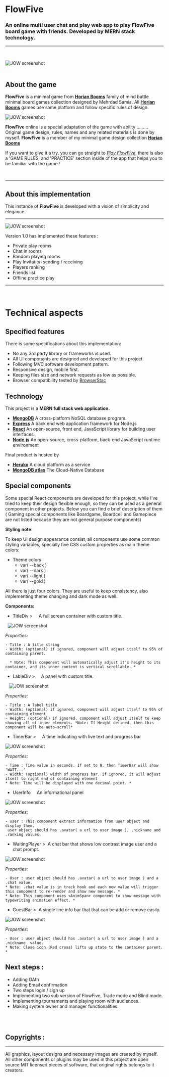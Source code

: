 # FlowFive 

### An online multi user chat and play web app to play FlowFive board game with friends. Developed by MERN stack technology.
---
<br/>

![JOW screenshot](./docs/ff-sc1.JPG)
<br/><br/>

## About the game

**FlowFive** is a minimal game from  **[Horian Booms](https://www.instagram.com/explore/tags/horianbooms/top/?hl=en)** family of mind battle minimal board games collection designed by Mehrdad Samia. All **[Horian Booms](https://www.instagram.com/explore/tags/horianbooms/top/?hl=en)** games use same platform and follow specific rules of design.

![JOW screenshot](./docs/HB-intro.png)


**FlowFive** online is a special adaptation of the game with ability ......... Original game design, rules, names and any related materials is done by myself. **FlowFive** is a member of my minimal game design collection **[Horian Booms](https://www.instagram.com/explore/tags/horianbooms/top/?hl=en)**

If you want to give it a try, you can go straight to *[Play FlowFive](https://flowfive.herokuapp.com/)*, there is also a 'GAME RULES' and 'PRACTICE' section inside of the app that helps you to be familiar with the game !

<br />

---

## About this implementation

This instance of **FlowFive** is developed with a vision of simplicity and elegance. 

---


![JOW screenshot](./docs/ff-sc3.JPG)

Version 1.0 has implemented these features :
- Private play rooms
- Chat in rooms
- Random playing rooms
- Play Invitation sending / receiving
- Players ranking
- Friends list
- Offline practice play

---
<br/>

# Technical aspects
## Specified features 
There is some specifications about this implementation:
* No any 3rd party library or frameworks is used.
* All UI components are designed and developed for this project. 
* Following MVC software development pattern.
* Responsive design, mobile first.
* Keeping files size and network requests as low as possible.
* Browser compatibility tested by [BrowserStac](https://www.browserstack.com/)

## Technology

This project is a **MERN full stack web application.**
* **[MongoDB](https://www.mongodb.com/)**  A cross-platform NoSQL database program.
* **[Express](https://www.expressjs.com/)** A back end web application framework for Node.js
* **[React](https://www.react.org/)** An open-source, front end, JavaScript library for building user interfaces.
* **[Node.js](https://www.nodejs.org/)** An open-source, cross-platform, back-end JavaScript runtime environment

Final product is hosted by
* **[Heruko](https://www.heroku.com/)**  A cloud platform as a service
* **[MongoDB atlas](https://www.mongodb.com/)**  The Cloud-Native Database

## Special components

Some special React components are developed for this project, while I've tried to keep their design flexible enough, so they can be used as a general component in other projects. Below you can find e brief description of them ( Gaming special components like Boardgame, Boardcell and Gamepiece are not listed because they are not general purpose components)  

  **Styling note:**
  
  To keep UI design appearance consist, all components use some common styling variables, specially five CSS custom properties as main theme colors:
  
  * Theme colors
    * var( --back )
    * var( --dark )
    * var( --light )
    * var( --gold )
 
 All there is just four colors. They are useful to keep consistency, also implementing theme changing and dark mode as well.    

**Components:**


* TitleDiv >       A full screen container with custom title.  

 
![JOW screenshot](./docs/ff-titlediv.JPG)

*Properties:*
    
    - Title : A title string
    - Width: (optional) if ignored, component will adjust itself to 95% of containing parent.

      * Note: This component will automatically adjust it's height to its container, and its inner content is vertical scrollable. *



* LableDiv >       A panel with custom title. 

  
![JOW screenshot](./docs/ff-sc2.JPG)

*Properties:*
    
    - Title : A label title
    - Width: (optional) if ignored, component will adjust itself to 95% of containing element
    - Height: (optional) if ignored, component will adjust itself to keep showing all of inner elements. *Note: If Height defined, then this component will be auto-scroll* 

* TimerBar >        A time indicating with live text and progress bar 

![JOW screenshot](./docs/ff-timer.JPG)

*Properties:*
    
    - Time : Time value in seconds. If set to 0, then TimerBar will show 'WAIT...'
    - Width: (optional) width of progress bar. if ignored, it will adjust itself to right end of containing element
    * Note: Time will be displayed with one decimal point. *  

* UserInfo       An informational panel

![JOW screenshot](./docs/ff-userinfo.JPG)

*Properties:*
    
    - user : This component extract information from user object and display them.
     user object should has .avatar( a url to user image ), .nickname and .ranking values.

* WaitingPlayer >    A chat bar that shows low contrast image user and a chat prompt.

![JOW screenshot](./docs/ff-waitingplayer.JPG)

*Properties:*
    
    - User : user object should has .avatar( a url to user image ) and a .chat value.
    * Note: .chat value is in track hook and each new value will trigger this component to re-render and show new message. *
    * Note: This component uses <AnimSpan> component to show message with typewriting animation effect. * 

* GuestBar >   A single line info bar that that can be add or remove easily.

![JOW screenshot](./docs/ff-guest.JPG)

*Properties:*
    
    - User : user object should has .avatar( a url to user image ) and a .nickname  value.
    * Note: Close icon (Red cross) lifts up state to the container parent. *

## Next steps :
* Adding OAth
* Adding Email confirmation
* Two steps login / sign up
* Implementing two sub version of FlowFive, Trade mode and Blind mode.
* Implementing tournaments and playing room with audiences.
* Making system owner and manager functionalities.

<br/><br/>
## Copyrights :
---
All graphics, layout designs and necessary images are created by myself.
All other components or plugins may be used in this project are open source MIT licensed pieces of software, that original rights belongs to it creators. 